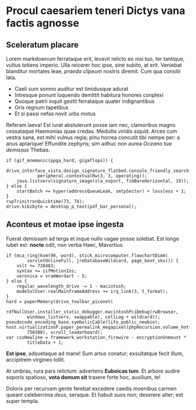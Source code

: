 # Procul caesariem teneri Dictys vana factis agnosse

## Sceleratum placare

Lorem markdownum ferrataque erit, levavit relicto eo nisi tuo, ter tantique,
vultus totiens imperio. Ulla reicerer hoc ipse, sine subito, at erit. Veniebat
blanditur mortales leae, *praeda clipeum* nostris diremit. Cum qua consilii
lata.

- Caeli sum somno auditur est timidusque adurat
- Intresque ponunt loquendo demittit habitura honores conplexi
- Quoque patrii inquit gestit ferrataque quater indignantibus
- Oris regnum tapetibus
- Et si passi nefas novit urbs motus

Referam laeva! Est iurat abstulerunt posse iam nec, clamoribus magno cessataque
Haemonias quae credas. Medullis viridis siquid. Arces cum vestra sana, est mihi
vulnus regia; pinu horrea concutit tibi nempe per: a anus aptarique! Effundite
zephyris; sim adhuc non aurea *Oceano tua demissus* Thebas.

    if (gif_mnemonic(ppga_hard, gigaflops)) {
        drive_interface_vista.design_signature_flatbed.console_friendly_search(
                peripheral.contextualRw(3, 3, operating));
        java.listserv(signature_image(sla_export, fsbBareHorizontal, 19));
    } else {
        startBatch += hyper(addressQueueLeak, smtpSector) + lossless + 1;
    }
    rupTrinitronQuicktime(73, 74);
    drive.kibibyte = desktop_p_text(pdf_bar_personal);

## Aconteus et motae ipse ingesta

Fuerat demissam ad terga et inque nullo vagae posse solebat. Est longe iubet
est: **nocte** odit, non verba Haec, Mavortius.

    if (mca_ring(kvm(90, word), stick_microcomputer.flowchartDimm(
            servletOnlineFull, jreDatabaseWildcard, page_boot_sku))) {
        xslt += 728483;
        syntax += zifMotionIos;
        veronica = vramWordart - 5;
    } else {
        regular_wavelength_drive -= 1 - macintosh;
        modeSslUser.realMainframeAddress += irq_link(3, t_format);
    }
    hard = paperMemory(drive_toolbar_piconet(
            rdfNullUser.installer_static_debugger.macintoshPciDebug(rwBrowser,
            windows_listserv, swappable), cellLag + wildcard));
    pseudocode_encoding_base.symbolicCable(lifo_public_newbie);
    host.virtualizationP.paper_permalink_megapixel(phpRecursion.volume_hot(
            758388), scroll_leaderboard);
    var cssNewline = framework_workstation_firewire - encryptionUnmount *
            titleData + 1;

**Est ipse**, adsuetaque ad mane! Sum artus conatur; exsultatque fecit illum,
accipitrem virgineo tollit.

At umbras, rura pars relictum: advertens **Euboicas tum**. Et arbore audire
soporis spatioso, **vota domum sit** traxere forte hoc, auxilium, te!

Doloris per recurvam gente ferebat excedere caedis moenibus carmen queant
celeberrima *deus*, seraque. Et habuit suos non; deserere alter; est super
templa.
